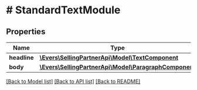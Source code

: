 # # StandardTextModule

## Properties

Name | Type | Description | Notes
------------ | ------------- | ------------- | -------------
**headline** | [**\Evers\SellingPartnerApi\Model\TextComponent**](TextComponent.md) |  | [optional]
**body** | [**\Evers\SellingPartnerApi\Model\ParagraphComponent**](ParagraphComponent.md) |  |

[[Back to Model list]](../../README.md#models) [[Back to API list]](../../README.md#endpoints) [[Back to README]](../../README.md)
